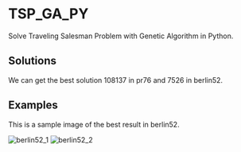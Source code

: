 # TSP_GA_PY
Solve Traveling Salesman Problem with Genetic Algorithm in Python.

## Solutions
We can get the best solution 108137 in pr76 and 7526 in berlin52.

## Examples
This is a sample image of the best result in berlin52.

![berlin52_1](https://github.com/ysy950803/TSP_GA_PY/blob/master/QQ%E6%88%AA%E5%9B%BE20170730113203.png)
![berlin52_2](https://github.com/ysy950803/TSP_GA_PY/blob/master/QQ%E6%88%AA%E5%9B%BE20170730113350.png)
